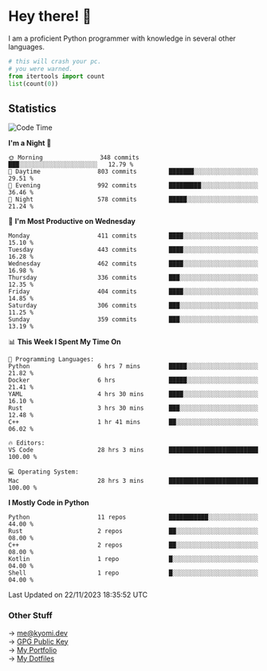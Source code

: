 # Hey there! 👋

I am a proficient Python programmer with knowledge in several other languages.

```py
# this will crash your pc.
# you were warned.
from itertools import count
list(count(0))
```

## Statistics
<!--START_SECTION:waka-->
![Code Time](http://img.shields.io/badge/Code%20Time-649%20hrs%205%20mins-blue)

**I'm a Night 🦉** 

```text
🌞 Morning                348 commits         ███░░░░░░░░░░░░░░░░░░░░░░   12.79 % 
🌆 Daytime                803 commits         ███████░░░░░░░░░░░░░░░░░░   29.51 % 
🌃 Evening                992 commits         █████████░░░░░░░░░░░░░░░░   36.46 % 
🌙 Night                  578 commits         █████░░░░░░░░░░░░░░░░░░░░   21.24 % 
```
📅 **I'm Most Productive on Wednesday** 

```text
Monday                   411 commits         ████░░░░░░░░░░░░░░░░░░░░░   15.10 % 
Tuesday                  443 commits         ████░░░░░░░░░░░░░░░░░░░░░   16.28 % 
Wednesday                462 commits         ████░░░░░░░░░░░░░░░░░░░░░   16.98 % 
Thursday                 336 commits         ███░░░░░░░░░░░░░░░░░░░░░░   12.35 % 
Friday                   404 commits         ████░░░░░░░░░░░░░░░░░░░░░   14.85 % 
Saturday                 306 commits         ███░░░░░░░░░░░░░░░░░░░░░░   11.25 % 
Sunday                   359 commits         ███░░░░░░░░░░░░░░░░░░░░░░   13.19 % 
```


📊 **This Week I Spent My Time On** 

```text
💬 Programming Languages: 
Python                   6 hrs 7 mins        █████░░░░░░░░░░░░░░░░░░░░   21.82 % 
Docker                   6 hrs               █████░░░░░░░░░░░░░░░░░░░░   21.41 % 
YAML                     4 hrs 30 mins       ████░░░░░░░░░░░░░░░░░░░░░   16.10 % 
Rust                     3 hrs 30 mins       ███░░░░░░░░░░░░░░░░░░░░░░   12.48 % 
C++                      1 hr 41 mins        ██░░░░░░░░░░░░░░░░░░░░░░░   06.02 % 

🔥 Editors: 
VS Code                  28 hrs 3 mins       █████████████████████████   100.00 % 

💻 Operating System: 
Mac                      28 hrs 3 mins       █████████████████████████   100.00 % 
```

**I Mostly Code in Python** 

```text
Python                   11 repos            ███████████░░░░░░░░░░░░░░   44.00 % 
Rust                     2 repos             ██░░░░░░░░░░░░░░░░░░░░░░░   08.00 % 
C++                      2 repos             ██░░░░░░░░░░░░░░░░░░░░░░░   08.00 % 
Kotlin                   1 repo              █░░░░░░░░░░░░░░░░░░░░░░░░   04.00 % 
Shell                    1 repo              █░░░░░░░░░░░░░░░░░░░░░░░░   04.00 % 
```




 Last Updated on 22/11/2023 18:35:52 UTC
<!--END_SECTION:waka-->

### Other Stuff

→ [me@kyomi.dev](mailto:me@kyomi.dev)\
→ [GPG Public Key](https://github.com/bitterteriyaki.gpg)\
→ [My Portfolio](https://kyomi.dev)\
→ [My Dotfiles](https://github.com/bitterteriyaki/dotfiles)
